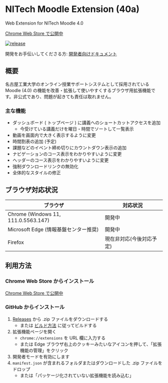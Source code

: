 # NITech Moodle Extension (40a)

Web Extension for NITech Moodle 4.0

[Chrome Web Store で公開中](https://chromewebstore.google.com/detail/nitech-moodle-extension-4/gghacnecolaclhlihmlhffgkmeojehff)

[![release](https://img.shields.io/github/v/release/nitech-create/nitech-moodle-extension-40a?include_prereleases)](https://github.com/nitech-create/nitech-moodle-extension-40a/releases/latest)

開発をお手伝いしてくださる方: [開発者向けドキュメント](./readme.dev.md)

## 概要

名古屋工業大学のオンライン授業サポートシステムとして採用されている Moodle (4.0) の機能を改善・拡張して使いやすくするブラウザ用拡張機能です。非公式であり、問題が起きても責任は取れません。

### 主な機能

- ダッシュボード ( トップページ ) に講義へのショートカットアクセスを追加
  - 今受けている講義だけを曜日・時間でソートして一覧表示
- 動画を画面内で大きく表示するように変更
- 時間割表の追加 (予定)
- 課題などのイベント締め切りにカウントダウン表示の追加
- ナビゲーションのコース表示をわかりやすいように変更
- ヘッダーのコース表示をわかりやすいように変更
- 強制ダウンロードリンクの無効化
- 全体的なスタイルの修正

## ブラウザ対応状況

| ブラウザ                              | 対応状況                 |
| ------------------------------------- | ------------------------ |
| Chrome (Windows 11, 111.0.5563.147)   | 開発中                   |
| Microsoft Edge (情報基盤センター推奨) | 開発中                   |
| Firefox                               | 現在非対応(今後対応予定) |

## 利用方法

### Chrome Web Store からインストール

[Chrome Web Store で公開中](https://chromewebstore.google.com/detail/nitech-moodle-extension-4/gghacnecolaclhlihmlhffgkmeojehff)

### GitHub からインストール

1. [Releases](<https://github.com/nitech-create/nitech-moodle-extension-40a/(releases)>)
   から .zip ファイルをダウンロードする
   - または [ビルド方法](./how_to_build.md) に従ってビルドする
2. 拡張機能ページを開く
   - `chrome://extensions` を URL 欄に入力する
   - または Edge ブラウザ右上のクッキーみたいなアイコンを押して、「拡張機能の管理」をクリック
3. 開発者モードを有効にします
4. `manifest.json` が含まれるフォルダまたはダウンロードした .zip
   ファイルをドロップ
   - または「パッケージ化されていない拡張機能を読み込む」
